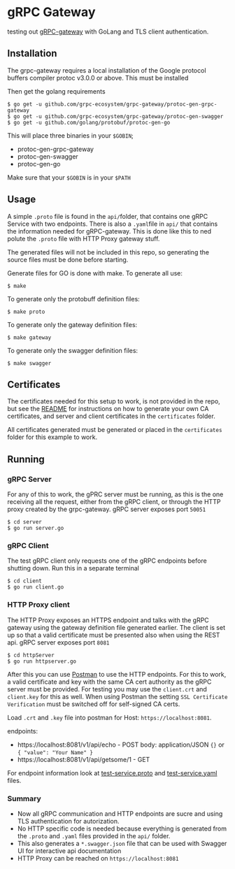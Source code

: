 # gRPC Gateway

testing out [gRPC-gateway](https://github.com/grpc-ecosystem/grpc-gateway) with GoLang and TLS client authentication.

## Installation

The grpc-gateway requires a local installation of the Google protocol buffers compiler protoc v3.0.0 or above. This must be installed

Then get the golang requirements

    $ go get -u github.com/grpc-ecosystem/grpc-gateway/protoc-gen-grpc-gateway
    $ go get -u github.com/grpc-ecosystem/grpc-gateway/protoc-gen-swagger
    $ go get -u github.com/golang/protobuf/protoc-gen-go

This will place three binaries in your `$GOBIN`;

- protoc-gen-grpc-gateway
- protoc-gen-swagger
- protoc-gen-go

Make sure that your `$GOBIN` is in your `$PATH`

## Usage

A simple `.proto` file is found in the `api/`folder, that contains one gRPC Service with two endpoints. There is also a `.yaml`file in `api/` that contains the information needed for gRPC-gateway. This is done like this to ned polute the `.proto` file with HTTP Proxy gateway stuff.

The generated files will not be included in this repo, so generating the source files must be done before starting.

Generate files for GO is done with make. To generate all use:

    $ make

To generate only the protobuff definition files:

    $ make proto

To generate only the gateway definition files:

    $ make gateway

To generate only the swagger definition files:

    $ make swagger

## Certificates

The certificates needed for this setup to work, is not provided in the repo, but see the [README](./certificates/README.md) for instructions on how to generate your own CA certificates, and server and client certificates in the `certificates` folder.

All certificates generated must be generated or placed in the `certificates` folder for this example to work.

## Running

### gRPC Server

For any of this to work, the gPRC server must be running, as this is the one receiving all the request, either from the gRPC client, or through the HTTP proxy created by the grpc-gateway. gRPC server exposes port `50051`

    $ cd server
    $ go run server.go

### gRPC Client

The test gRPC client only requests one of the gRPC endpoints before shutting down. Run this in a separate terminal

    $ cd client
    $ go run client.go

### HTTP Proxy client

The HTTP Proxy exposes an HTTPS endpoint and talks with the gRPC gateway using the gateway definition file generated earlier. The client is set up so that a valid certificate must be presented also when using the REST api. gRPC server exposes port `8081`

    $ cd httpServer
    $ go run httpserver.go

After this you can use [Postman](https://www.getpostman.com) to use the HTTP endpoints. For this to work, a valid certificate and key with the same CA cert authority as the gRPC server must be provided. For testing you may use the `client.crt` and `client.key` for this as well.
When using Postman the setting `SSL Certificate Verification` must be switched off for self-signed CA certs.

Load `.crt` and `.key` file into postman for Host: `https://localhost:8081`.

endpoints:
 - https://localhost:8081/v1/api/echo - POST body: application/JSON `{}` or `{ "value": "Your Name" }`
 - https://localhost:8081/v1/api/getsome/1 - GET

 For endpoint information look at [test-service.proto](./api/test-service.proto) and [test-service.yaml](./api/test-service.yaml) files.

### Summary

- Now all gRPC communication and HTTP endpoints are sucre and using TLS authentication for autorization. 
- No HTTP specific code is needed because everything is generated from the `.proto` and `.yaml` files provided in the `api/` folder.
- This also generates a `*.swagger.json` file that can be used with Swagger UI for interactive api documentation
- HTTP Proxy can be reached on `https://localhost:8081`
